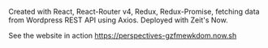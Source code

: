 Created with React, React-Router v4, Redux, Redux-Promise, fetching data from Wordpress REST API using Axios. Deployed with Zeit's Now.

See the website in action 
https://perspectives-gzfmewkdom.now.sh
